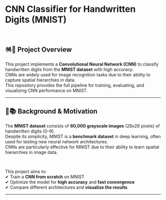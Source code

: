 # CNN Classifier for Handwritten Digits (MNIST)  

<br>

## 🪅📌 Project Overview  
This project implements a **Convolutional Neural Network (CNN)** to classify handwritten digits from the **MNIST dataset** with high accuracy.  
CNNs are widely used for image recognition tasks due to their ability to capture spatial hierarchies in data.
<br>
This repository provides the full pipeline for training, evaluating, and visualizing CNN performance on MNIST.  

---

## 🐅📚 Background & Motivation  
The **MNIST dataset** consists of **60,000 grayscale images** (28x28 pixels) of handwritten digits (0-9).  
Despite its simplicity, MNIST is a **benchmark dataset** in deep learning, often used for testing new neural network architectures.  
CNNs are particularly effective for MNIST due to their ability to learn spatial hierarchies in image data.  

<br>


This project aims to:  
✔ Train a **CNN from scratch** on MNIST  
✔ Optimize the model for **high accuracy** and **fast convergence**  
✔ Compare different architectures and **visualize the results**  

---
